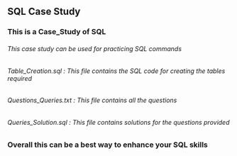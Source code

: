 ## SQL Case Study

### This is a Case_Study of SQL
###### This case study can be used for practicing SQL commands

###### Table_Creation.sql : This file contains the SQL code for creating the tables required 
###### Questions_Queries.txt :  This file contains all the questions 
###### Queries_Solution.sql : This file contains solutions for the questions provided 

### Overall this can be a best way to enhance your SQL skills 

